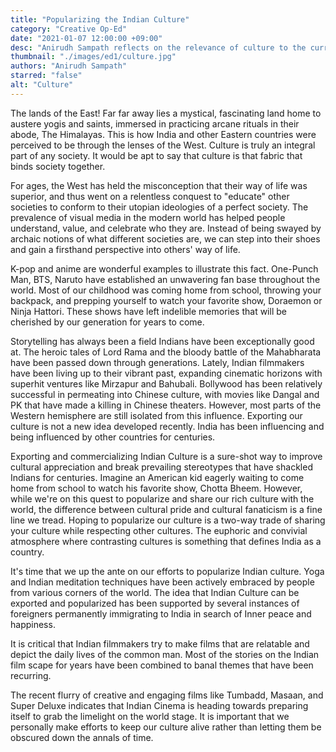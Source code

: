 ```yaml
---
title: "Popularizing the Indian Culture"
category: "Creative Op-Ed"
date: "2021-01-07 12:00:00 +09:00"
desc: "Anirudh Sampath reflects on the relevance of culture to the current world and why India needs to start exporting and popularising this facet."
thumbnail: "./images/ed1/culture.jpg"
authors: "Anirudh Sampath"
starred: "false"
alt: "Culture"
---
```


The lands of the East! Far far away lies a mystical, fascinating land home to austere yogis and saints, immersed in practicing arcane rituals in their abode, The Himalayas. This is how India and other Eastern countries were perceived to be through the lenses of the West. Culture is truly an integral part of any society. It would be apt to say that culture is that fabric that binds society together.

For ages, the West has held the misconception that their way of life was superior, and thus went on a relentless conquest to "educate" other societies to conform to their utopian ideologies of a perfect society.
The prevalence of visual media in the modern world has helped people understand, value, and celebrate who they are. Instead of being swayed by archaic notions of what different societies are, we can step into their shoes and gain a firsthand perspective into others' way of life.

K-pop and anime are wonderful examples to illustrate this fact.  One-Punch Man, BTS, Naruto have established an unwavering fan base throughout the world. Most of our childhood was coming home from school, throwing your backpack, and prepping yourself to watch your favorite show, Doraemon or Ninja Hattori. These shows have left indelible memories that will be cherished by our generation for years to come.

Storytelling has always been a field Indians have been exceptionally good at. The heroic tales of Lord Rama and the bloody battle of the Mahabharata have been passed down through generations. Lately, Indian filmmakers have been living up to their vibrant past, expanding cinematic horizons with superhit ventures like Mirzapur and Bahubali. Bollywood has been relatively successful in permeating into Chinese culture, with movies like Dangal and PK that have made a killing in Chinese theaters. However, most parts of the Western hemisphere are still isolated from this influence. Exporting our culture is not a new idea developed recently. India has been influencing and being influenced by other countries for centuries.


Exporting and commercializing  Indian Culture is a sure-shot way to improve cultural appreciation and break prevailing stereotypes that have shackled Indians for centuries. Imagine an American kid eagerly waiting to come home from school to watch his favorite show, Chotta Bheem. However, while we're on this quest to popularize and share our rich culture with the world, the difference between cultural pride and cultural fanaticism is a fine line we tread. Hoping to popularize our culture is a two-way trade of sharing your culture while respecting other cultures.
The euphoric and convivial atmosphere where contrasting cultures is something that defines India as a country.

It's time that we up the ante on our efforts to popularize Indian culture. Yoga and Indian meditation techniques have been actively embraced by people from various corners of the world. The idea that Indian Culture can be exported and popularized has been supported by several instances of foreigners permanently immigrating to India in search of Inner peace and happiness.


It is critical that Indian filmmakers try to make films that are relatable and depict the daily lives of the common man. Most of the stories on the Indian film scape for years have been combined to banal themes that have been recurring.


The recent flurry of creative and engaging films like Tumbadd, Masaan, and Super Deluxe indicates that Indian Cinema is heading towards preparing itself to grab the limelight on the world stage.
It is important that we personally make efforts to keep our culture alive rather than letting them be obscured down the annals of time.


